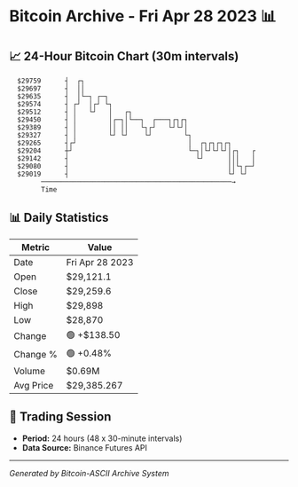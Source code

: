 # Bitcoin Archive - Fri Apr 28 2023 📊

## 📈 24-Hour Bitcoin Chart (30m intervals)

```
  $29759      ┤  ┌┐                                            
  $29697      ┤  ││                                            
  $29635      ┤  │└─┐ ┌─┐                                      
  $29574      ┤ ┌┘  │┌┘ └┐                                     
  $29512      ┤ │   └┘   │   ┌┐                                
  $29450      ┤ │        │┌─┐│└──┐  ┌───┐┌┐┌┐                  
  $29389      ┤ │        ││ ││   └┐┌┘   └┘└┘│                  
  $29327      ┤ │        └┘ └┘    └┘        └┐                 
  $29265      ┤┌┘                            │  ┌┐┌┐┌┐┌┐       
  $29204      ┼┘                             └─┐│└┘└┘└┘│┌┐   ┌ 
  $29142      ┤                                └┘      │││   │ 
  $29080      ┤                                        ││└┐┌─┘ 
  $29019      ┤                                        └┘ └┘   
        ────────────────────────────────────────────────→
        Time
```

## 📊 Daily Statistics

| Metric | Value |
|--------|-------|
| Date | Fri Apr 28 2023 |
| Open | $29,121.1 |
| Close | $29,259.6 |
| High | $29,898 |
| Low | $28,870 |
| Change | 🟢 +$138.50 |
| Change % | 🟢 +0.48% |
| Volume | $0.69M |
| Avg Price | $29,385.267 |

## 📅 Trading Session

- **Period:** 24 hours (48 x 30-minute intervals)
- **Data Source:** Binance Futures API

---
*Generated by Bitcoin-ASCII Archive System*
